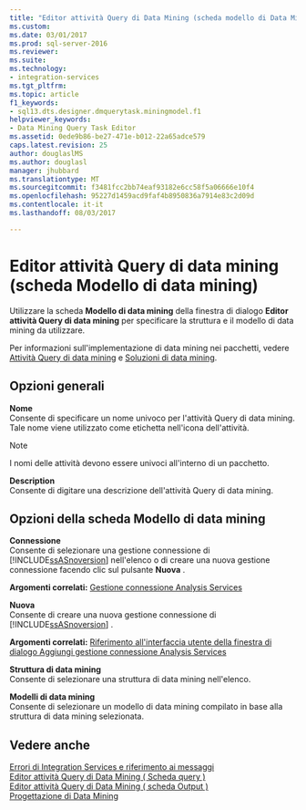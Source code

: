 ```yaml
---
title: "Editor attività Query di Data Mining (scheda modello di Data Mining) | Documenti Microsoft"
ms.custom: 
ms.date: 03/01/2017
ms.prod: sql-server-2016
ms.reviewer: 
ms.suite: 
ms.technology:
- integration-services
ms.tgt_pltfrm: 
ms.topic: article
f1_keywords:
- sql13.dts.designer.dmquerytask.miningmodel.f1
helpviewer_keywords:
- Data Mining Query Task Editor
ms.assetid: 0ede9b86-be27-471e-b012-22a65adce579
caps.latest.revision: 25
author: douglaslMS
ms.author: douglasl
manager: jhubbard
ms.translationtype: MT
ms.sourcegitcommit: f3481fcc2bb74eaf93182e6cc58f5a06666e10f4
ms.openlocfilehash: 95227d1459acd9faf4b8950836a7914e83c2d09d
ms.contentlocale: it-it
ms.lasthandoff: 08/03/2017

---
```

# <a name="data-mining-query-task-editor-mining-model-tab"></a>Editor attività Query di data mining (scheda Modello di data mining)
  Utilizzare la scheda **Modello di data mining** della finestra di dialogo **Editor attività Query di data mining** per specificare la struttura e il modello di data mining da utilizzare.  
  
 Per informazioni sull'implementazione di data mining nei pacchetti, vedere [Attività Query di data mining](../../integration-services/control-flow/data-mining-query-task.md) e [Soluzioni di data mining](../../analysis-services/data-mining/data-mining-solutions.md).  
  
## <a name="general-options"></a>Opzioni generali  
 **Nome**  
 Consente di specificare un nome univoco per l'attività Query di data mining. Tale nome viene utilizzato come etichetta nell'icona dell'attività.  
  
> [!NOTE]  
>  I nomi delle attività devono essere univoci all'interno di un pacchetto.  
  
 **Description**  
 Consente di digitare una descrizione dell'attività Query di data mining.  
  
## <a name="mining-model-tab-options"></a>Opzioni della scheda Modello di data mining  
 **Connessione**  
 Consente di selezionare una gestione connessione di [!INCLUDE[ssASnoversion](../../includes/ssasnoversion-md.md)] nell'elenco o di creare una nuova gestione connessione facendo clic sul pulsante **Nuova** .  
  
 **Argomenti correlati:**  [Gestione connessione Analysis Services](../../integration-services/connection-manager/analysis-services-connection-manager.md)  
  
 **Nuova**  
 Consente di creare una nuova gestione connessione di [!INCLUDE[ssASnoversion](../../includes/ssasnoversion-md.md)] .  
  
 **Argomenti correlati:** [Riferimento all'interfaccia utente della finestra di dialogo Aggiungi gestione connessione Analysis Services](../../integration-services/connection-manager/add-analysis-services-connection-manager-dialog-box-ui-reference.md)  
  
 **Struttura di data mining**  
 Consente di selezionare una struttura di data mining nell'elenco.  
  
 **Modelli di data mining**  
 Consente di selezionare un modello di data mining compilato in base alla struttura di data mining selezionata.  
  
## <a name="see-also"></a>Vedere anche  
 [Errori di Integration Services e riferimento ai messaggi](../../integration-services/integration-services-error-and-message-reference.md)   
 [Editor attività Query di Data Mining &#40; Scheda query &#41;](../../integration-services/control-flow/data-mining-query-task-editor-query-tab.md)   
 [Editor attività Query di Data Mining &#40; scheda Output &#41;](../../integration-services/control-flow/data-mining-query-task-editor-output-tab.md)   
 [Progettazione di Data Mining](../../analysis-services/data-mining/data-mining-designer.md)  
  
  
